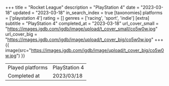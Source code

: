 +++
title = "Rocket League"
description = "PlayStation 4"
date = "2023-03-18"
updated = "2023-03-18"
in_search_index = true
[taxonomies]
platforms = ['playstation 4']
rating = []
genres = ['racing', 'sport', 'indie']
[extra]
subtitle = "PlayStation 4"
completed_at = "2023-03-18"
url_cover_small = "https://images.igdb.com/igdb/image/upload/t_cover_small/co5w0w.jpg"
url_cover_big = "https://images.igdb.com/igdb/image/upload/t_cover_big/co5w0w.jpg"
+++
{{ image(src="https://images.igdb.com/igdb/image/upload/t_cover_big/co5w0w.jpg") }}

|              |            |
| ------------ | ---------- |
| Played platforms    | PlayStation 4 |
| Completed at | 2023/03/18 |

